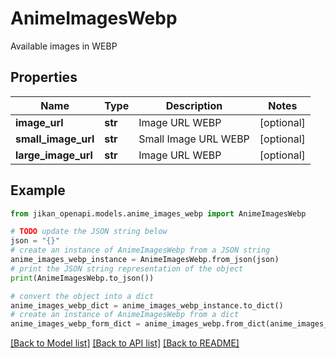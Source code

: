 # AnimeImagesWebp

Available images in WEBP

## Properties

Name | Type | Description | Notes
------------ | ------------- | ------------- | -------------
**image_url** | **str** | Image URL WEBP | [optional] 
**small_image_url** | **str** | Small Image URL WEBP | [optional] 
**large_image_url** | **str** | Image URL WEBP | [optional] 

## Example

```python
from jikan_openapi.models.anime_images_webp import AnimeImagesWebp

# TODO update the JSON string below
json = "{}"
# create an instance of AnimeImagesWebp from a JSON string
anime_images_webp_instance = AnimeImagesWebp.from_json(json)
# print the JSON string representation of the object
print(AnimeImagesWebp.to_json())

# convert the object into a dict
anime_images_webp_dict = anime_images_webp_instance.to_dict()
# create an instance of AnimeImagesWebp from a dict
anime_images_webp_form_dict = anime_images_webp.from_dict(anime_images_webp_dict)
```
[[Back to Model list]](../README.md#documentation-for-models) [[Back to API list]](../README.md#documentation-for-api-endpoints) [[Back to README]](../README.md)


